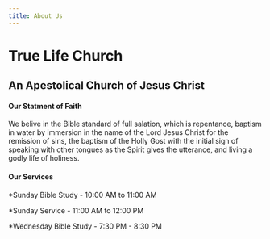 ```yaml
---
title: About Us
---
```


# True Life Church
## An Apestolical Church of Jesus Christ



#### Our Statment of Faith

We belive in the Bible standard of full salation, which is repentance, baptism in water by immersion in the name of the Lord Jesus Christ for the remission of sins, the baptism of the Holly Gost with the initial sign of speaking with other tongues as the Spirit gives the utterance, and living a godly life of holiness.

#### Our Services 

*Sunday Bible Study - 10:00 AM to 11:00 AM

*Sunday Service - 11:00 AM to 12:00 PM

*Wednesday Bible Study - 7:30 PM - 8:30 PM 
